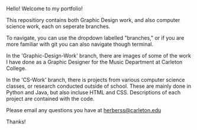 Hello! Welcome to my portfolio!

This repositiory contains both Graphic Design work, and also computer science work, each on seperate branches.

To navigate, you can use the dropdown labelled "branches," or if you are more familiar with git you can also navigate though terminal.

In the 'Graphic-Design-Work' branch, there are images of some of the work I have done as a Graphic 
Designer for the Music Department at Carleton College.

In the 'CS-Work' branch, there is projects from various computer science classes, or research conducted outside of school. These are mainly done in Python and Java, but also incluse HTML and CSS. Descriptions of each project are contained with the code.


Please email any questions you have at herberss@carleton.edu


Thanks!
